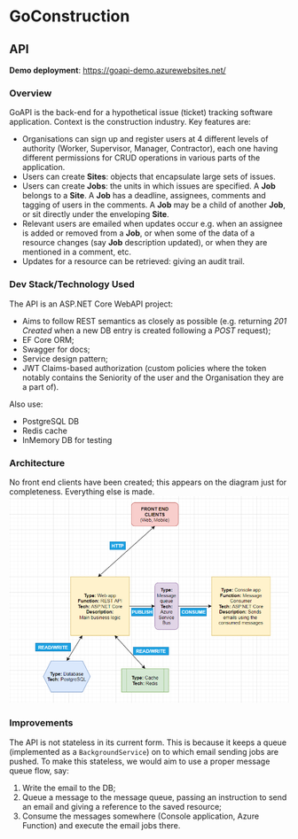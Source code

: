 # GoConstruction
## API
**Demo deployment**: https://goapi-demo.azurewebsites.net/
### Overview

GoAPI is the back-end for a hypothetical issue (ticket) tracking software application. Context is the construction industry. Key features are:

- Organisations can sign up and register users at 4 different levels of authority (Worker, Supervisor, Manager, Contractor), each one having different permissions for CRUD operations in various parts of the application.
- Users can create **Sites**: objects that encapsulate large sets of issues.
- Users can create **Jobs**: the units in which issues are specified. A **Job** belongs to a **Site**. A **Job** has a deadline, assignees, comments and tagging of users in the comments. A **Job** may be a child of another **Job**, or sit directly under the enveloping **Site**.
- Relevant users are emailed when updates occur e.g. when an assignee is added or removed from a **Job**, or when some of the data of a resource changes (say **Job** description updated), or when they are mentioned in a comment, etc.
- Updates for a resource can be retrieved: giving an audit trail.

### Dev Stack/Technology Used
The API is an ASP.NET Core WebAPI project:
- Aims to follow REST semantics as closely as possible (e.g. returning _201 Created_ when a new DB entry is created following a _POST_ request);
- EF Core ORM;
- Swagger for docs;
- Service design pattern;
- JWT Claims-based authorization (custom policies where the token notably contains the Seniority of the user and the Organisation they are a part of).

Also use:
- PostgreSQL DB
- Redis cache
- InMemory DB for testing

### Architecture
No front end clients have been created; this appears on the diagram just for completeness. Everything else is made.
![alt text](images/architecture-diagram.png)

### Improvements
The API is not stateless in its current form. This is because it keeps a queue (implemented as a `BackgroundService`) on to which email sending jobs are pushed. To make this stateless, we would aim to use a proper message queue flow, say:
  1. Write the email to the DB;
  2. Queue a message to the message queue, passing an instruction to send an email and giving a reference to the saved resource;
  3. Consume the messages somewhere (Console application, Azure Function) and execute the email jobs there.
